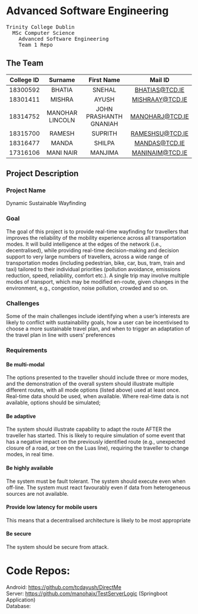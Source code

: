 # Advanced Software Engineering
<pre>
Trinity College Dublin
  MSc Computer Science
    Advanced Software Engineering
    Team 1 Repo
</pre>

## The Team

| College ID  | Surname  | First Name | Mail ID |
| :--------:    |:---------------:| :------:| :--------------: |
| 18300592      | BHATIA          | SNEHAL  |  BHATIAS@TCD.IE  |
| 18301411      | MISHRA          | AYUSH   |  MISHRAAY@TCD.IE |
| 18314752      | MANOHAR LINCOLN | JOHN PRASHANTH GNANIAH     | MANOHARJ@TCD.IE |
| 18315700 	    | RAMESH 	        | SUPRITH | RAMESHSU@TCD.IE  |
| 18316477 	    | MANDA 	        | SHILPA  | MANDAS@TCD.IE    |
| 17316106 	    | MANI NAIR 	    | MANJIMA | MANINAIM@TCD.IE  |

## Project Description

### Project Name
Dynamic Sustainable Wayfinding

### Goal
The goal of this project is to provide real-time wayfinding for travellers that improves the reliability of the mobility experience across all transportation modes. It will build intelligence at the edges of the network (i.e., decentralised), while providing real-time decision-making and decision support to very large numbers of travellers, across a wide range of transportation modes (including pedestrian, bike, car, bus, tram, train and taxi) tailored to their individual priorities (pollution avoidance, emissions reduction, speed, reliability, comfort etc.). A single trip may involve multiple modes of transport, which may be modified en-route, given changes in the environment, e.g., congestion, noise pollution, crowded and so on.

### Challenges
Some of the main challenges include identifying when a user’s interests are likely to conflict with sustainability goals, how a user can be incentivised to choose a more sustainable travel plan, and when to trigger an adaptation of the travel plan in line with users’ preferences

### Requirements

#### Be multi-modal
The options presented to the traveller should include three or more modes, and the demonstration of the overall system should illustrate multiple different routes, with all mode options (listed above) used at least once. Real-time data should be used, when available. Where real-time data is not available, options should be simulated;

#### Be adaptive
The system should illustrate capability to adapt the route AFTER the traveller has started. This is likely to require simulation of some event that has a negative impact on the previously identified route (e.g., unexpected closure of a road, or tree on the Luas line), requiring the traveller to change modes, in real time.

#### Be highly available
The system must be fault tolerant. The system should execute even when off-line. The system must react favourably even if data from heterogeneous sources are not available.

#### Provide low latency for mobile users
This means that a decentralised architecture is likely to be most appropriate

#### Be secure
The system should be secure from attack.

# Code Repos:
Android:  https://github.com/tcdayush/DirectMe  
Server: https://github.com/manohajx/TestServerLogic (Springboot Application)  
Database:   
